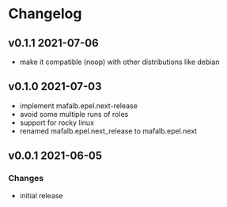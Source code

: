 # Changelog

## v0.1.1 2021-07-06

- make it compatible (noop) with other distributions like debian

## v0.1.0 2021-07-03

- implement mafalb.epel.next-release
- avoid some multiple runs of roles
- support for rocky linux
- renamed mafalb.epel.next_release to mafalb.epel.next

## v0.0.1 2021-06-05

### Changes

- initial release

